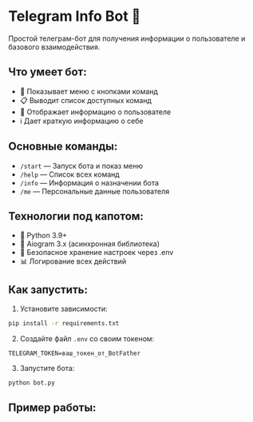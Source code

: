 # Telegram Info Bot 🤖

Простой телеграм-бот для получения информации о пользователе и базового взаимодействия.

## Что умеет бот:
- 🎯 Показывает меню с кнопками команд
- 📋 Выводит список доступных команд
- 👤 Отображает информацию о пользователе
- ℹ️ Дает краткую информацию о себе

## Основные команды:
- `/start` — Запуск бота и показ меню
- `/help` — Список всех команд
- `/info` — Информация о назначении бота
- `/me` — Персональные данные пользователя

## Технологии под капотом:
- 🐍 Python 3.9+
- 🚀 Aiogram 3.x (асинхронная библиотека)
- 🔐 Безопасное хранение настроек через .env
- 📊 Логирование всех действий

## Как запустить:
1. Установите зависимости:
```bash
pip install -r requirements.txt
```

2. Создайте файл `.env` со своим токеном:
```env
TELEGRAM_TOKEN=ваш_токен_от_BotFather
```

3. Запустите бота:
```bash
python bot.py
```

## Пример работы:

